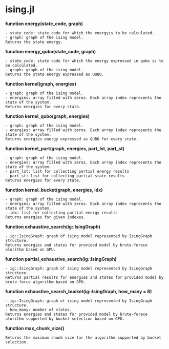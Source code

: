 # ising.jl

**function energy(state_code, graph)**
    
    - state_code: state code for which the energyis to be calculated.
    - graph: graph of the ising model.
    Returns the state energy.


**function energy_qubo(state_code, graph)**
    
    - state_code: state code for which the energy expressed in qubo is to be calculated.
    - graph: graph of the ising model.
    Returns the state energy expressed as QUBO.

**function kernel(graph, energies)**

    - graph: graph of the ising model.
    - energies: array filled with zeros. Each array index represents the state of the system.
    Returns energies for every state.

**function kernel_qubo(graph, energies)**

    - graph: graph of the ising model.
    - energies: array filled with zeros. Each array index represents the state of the system.
    Returns energies energy expressed as QUBO for every state.

**function kernel_part(graph, energies, part_lst, part_st)**
    
    - graph: graph of the ising model.
    - energies: array filled with zeros. Each array index represents the state of the system.
    - part_lst: list for collecting partial energy results
    - part_st: list for collecting partial state results
    Returns energies for every state.

**function kernel_bucket(graph, energies, idx)**

    - graph: graph of the ising model.
    - energies: array filled with zeros. Each array index represents the state of the system.
    - idx: list for collecting partial energy results
    Returns energies for given indexes.

**function exhaustive_search(ig::IsingGraph)**

    - ig::IsingGraph: graph of ising model represented by IsingGraph structure.
    Returns energies and states for provided model by brute-forece alorithm based on GPU.

**function partial_exhaustive_search(ig::IsingGraph)**

    - ig::IsingGraph: graph of ising model represented by IsingGraph structure.
    Returns partial results for energies and states for provided model by brute-force algorithm based on GPU.

**function exhaustive_search_bucket(ig::IsingGraph, how_many = 8)**

    - ig::IsingGraph: graph of ising model represented by IsingGraph structure.
    - how_many: number of states.
    Returns energies and states for provided model by brute-forece alorithm supported by bucket selection based on GPU.

**function max_chunk_size()**

    Returns the maximum chunk size for the algorithm supported by bucket selection.
